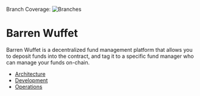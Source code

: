 Branch Coverage: ![Branches](https://img.shields.io/badge/branches-50%25-red.svg?style=flat)

# Barren Wuffet

Barren Wuffet is a decentralized fund management platform that allows you to deposit funds into the contract, and tag it to a specific fund manager who can manage your funds on-chain.

- [Architecture](./docs/architecture.md)
- [Development](./docs/development.md)
- [Operations](./docs/operations.md)
